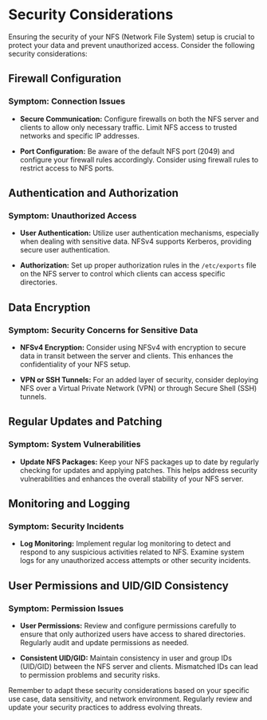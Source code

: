 # Security Considerations

Ensuring the security of your NFS (Network File System) setup is crucial to protect your data and prevent unauthorized access. Consider the following security considerations:

##  Firewall Configuration

### Symptom: Connection Issues

- **Secure Communication:**
  Configure firewalls on both the NFS server and clients to allow only necessary traffic. Limit NFS access to trusted networks and specific IP addresses.

- **Port Configuration:**
  Be aware of the default NFS port (2049) and configure your firewall rules accordingly. Consider using firewall rules to restrict access to NFS ports.

##  Authentication and Authorization

### Symptom: Unauthorized Access

- **User Authentication:**
  Utilize user authentication mechanisms, especially when dealing with sensitive data. NFSv4 supports Kerberos, providing secure user authentication.

- **Authorization:**
  Set up proper authorization rules in the `/etc/exports` file on the NFS server to control which clients can access specific directories.

##  Data Encryption

### Symptom: Security Concerns for Sensitive Data

- **NFSv4 Encryption:**
  Consider using NFSv4 with encryption to secure data in transit between the server and clients. This enhances the confidentiality of your NFS setup.

- **VPN or SSH Tunnels:**
  For an added layer of security, consider deploying NFS over a Virtual Private Network (VPN) or through Secure Shell (SSH) tunnels.

##  Regular Updates and Patching

### Symptom: System Vulnerabilities

- **Update NFS Packages:**
  Keep your NFS packages up to date by regularly checking for updates and applying patches. This helps address security vulnerabilities and enhances the overall stability of your NFS server.

##  Monitoring and Logging

### Symptom: Security Incidents

- **Log Monitoring:**
  Implement regular log monitoring to detect and respond to any suspicious activities related to NFS. Examine system logs for any unauthorized access attempts or other security incidents.

##  User Permissions and UID/GID Consistency

### Symptom: Permission Issues

- **User Permissions:**
  Review and configure permissions carefully to ensure that only authorized users have access to shared directories. Regularly audit and update permissions as needed.

- **Consistent UID/GID:**
  Maintain consistency in user and group IDs (UID/GID) between the NFS server and clients. Mismatched IDs can lead to permission problems and security risks.

Remember to adapt these security considerations based on your specific use case, data sensitivity, and network environment. Regularly review and update your security practices to address evolving threats.

